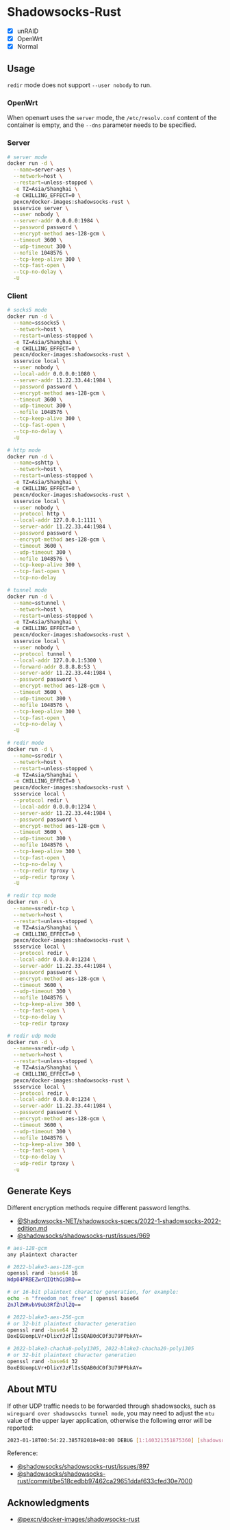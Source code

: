 # Shadowsocks-Rust

- [x] unRAID
- [x] OpenWrt
- [x] Normal

## Usage

`redir` mode does not support `--user nobody` to run.

### OpenWrt

When openwrt uses the `server` mode, the `/etc/resolv.conf` content of the container is empty, and the `--dns` parameter needs to be specified.

### Server

```sh
# server mode
docker run -d \
  --name=server-aes \
  --network=host \
  --restart=unless-stopped \
  -e TZ=Asia/Shanghai \
  -e CHILLING_EFFECT=0 \
  pexcn/docker-images:shadowsocks-rust \
  ssservice server \
  --user nobody \
  --server-addr 0.0.0.0:1984 \
  --password password \
  --encrypt-method aes-128-gcm \
  --timeout 3600 \
  --udp-timeout 300 \
  --nofile 1048576 \
  --tcp-keep-alive 300 \
  --tcp-fast-open \
  --tcp-no-delay \
  -U
```

### Client

```sh
# socks5 mode
docker run -d \
  --name=sssocks5 \
  --network=host \
  --restart=unless-stopped \
  -e TZ=Asia/Shanghai \
  -e CHILLING_EFFECT=0 \
  pexcn/docker-images:shadowsocks-rust \
  ssservice local \
  --user nobody \
  --local-addr 0.0.0.0:1080 \
  --server-addr 11.22.33.44:1984 \
  --password password \
  --encrypt-method aes-128-gcm \
  --timeout 3600 \
  --udp-timeout 300 \
  --nofile 1048576 \
  --tcp-keep-alive 300 \
  --tcp-fast-open \
  --tcp-no-delay \
  -U

# http mode
docker run -d \
  --name=sshttp \
  --network=host \
  --restart=unless-stopped \
  -e TZ=Asia/Shanghai \
  -e CHILLING_EFFECT=0 \
  pexcn/docker-images:shadowsocks-rust \
  ssservice local \
  --user nobody \
  --protocol http \
  --local-addr 127.0.0.1:1111 \
  --server-addr 11.22.33.44:1984 \
  --password password \
  --encrypt-method aes-128-gcm \
  --timeout 3600 \
  --udp-timeout 300 \
  --nofile 1048576 \
  --tcp-keep-alive 300 \
  --tcp-fast-open \
  --tcp-no-delay

# tunnel mode
docker run -d \
  --name=sstunnel \
  --network=host \
  --restart=unless-stopped \
  -e TZ=Asia/Shanghai \
  -e CHILLING_EFFECT=0 \
  pexcn/docker-images:shadowsocks-rust \
  ssservice local \
  --user nobody \
  --protocol tunnel \
  --local-addr 127.0.0.1:5300 \
  --forward-addr 8.8.8.8:53 \
  --server-addr 11.22.33.44:1984 \
  --password password \
  --encrypt-method aes-128-gcm \
  --timeout 3600 \
  --udp-timeout 300 \
  --nofile 1048576 \
  --tcp-keep-alive 300 \
  --tcp-fast-open \
  --tcp-no-delay \
  -U

# redir mode
docker run -d \
  --name=ssredir \
  --network=host \
  --restart=unless-stopped \
  -e TZ=Asia/Shanghai \
  -e CHILLING_EFFECT=0 \
  pexcn/docker-images:shadowsocks-rust \
  ssservice local \
  --protocol redir \
  --local-addr 0.0.0.0:1234 \
  --server-addr 11.22.33.44:1984 \
  --password password \
  --encrypt-method aes-128-gcm \
  --timeout 3600 \
  --udp-timeout 300 \
  --nofile 1048576 \
  --tcp-keep-alive 300 \
  --tcp-fast-open \
  --tcp-no-delay \
  --tcp-redir tproxy \
  --udp-redir tproxy \
  -U

# redir tcp mode
docker run -d \
  --name=ssredir-tcp \
  --network=host \
  --restart=unless-stopped \
  -e TZ=Asia/Shanghai \
  -e CHILLING_EFFECT=0 \
  pexcn/docker-images:shadowsocks-rust \
  ssservice local \
  --protocol redir \
  --local-addr 0.0.0.0:1234 \
  --server-addr 11.22.33.44:1984 \
  --password password \
  --encrypt-method aes-128-gcm \
  --timeout 3600 \
  --udp-timeout 300 \
  --nofile 1048576 \
  --tcp-keep-alive 300 \
  --tcp-fast-open \
  --tcp-no-delay \
  --tcp-redir tproxy

# redir udp mode
docker run -d \
  --name=ssredir-udp \
  --network=host \
  --restart=unless-stopped \
  -e TZ=Asia/Shanghai \
  -e CHILLING_EFFECT=0 \
  pexcn/docker-images:shadowsocks-rust \
  ssservice local \
  --protocol redir \
  --local-addr 0.0.0.0:1234 \
  --server-addr 11.22.33.44:1984 \
  --password password \
  --encrypt-method aes-128-gcm \
  --timeout 3600 \
  --udp-timeout 300 \
  --nofile 1048576 \
  --tcp-keep-alive 300 \
  --tcp-fast-open \
  --tcp-no-delay \
  --udp-redir tproxy \
  -u
```

## Generate Keys

Different encryption methods require different password lengths.

- [@Shadowsocks-NET/shadowsocks-specs/2022-1-shadowsocks-2022-edition.md](https://github.com/Shadowsocks-NET/shadowsocks-specs/blob/main/2022-1-shadowsocks-2022-edition.md#21-psk)
- [@shadowsocks/shadowsocks-rust/issues/969](https://github.com/shadowsocks/shadowsocks-rust/issues/969)

```sh
# aes-128-gcm
any plaintext character

# 2022-blake3-aes-128-gcm
openssl rand -base64 16
Wdp04PRBEZwrQIQthGiDRQ==

# or 16-bit plaintext character generation, for example:
echo -n "freedom_not_free" | openssl base64
ZnJlZWRvbV9ub3RfZnJlZQ==

# 2022-blake3-aes-256-gcm
# or 32-bit plaintext character generation
openssl rand -base64 32
BoxEGUompLVr+DlixYJzFlIsSQAB0dC0f3U79PPbkAY=

# 2022-blake3-chacha8-poly1305, 2022-blake3-chacha20-poly1305
# or 32-bit plaintext character generation
openssl rand -base64 32
BoxEGUompLVr+DlixYJzFlIsSQAB0dC0f3U79PPbkAY=
```

## About MTU

If other UDP traffic needs to be forwarded through shadowsocks, such as `wireguard over shadowsocks tunnel mode`, you may need to adjust the `mtu` value of the upper layer application, otherwise the following error will be reported:

```sh
2023-01-18T00:54:22.385782018+08:00 DEBUG [1:140321351875360] [shadowsocks_service::local::net::udp::association] 127.0.0.1:46213 -> 192.168.99.251:1820 (proxied) sending 1440 bytes failed, error: Message too large (os error 90)
```

Reference:

- [@shadowsocks/shadowsocks-rust/issues/897](https://github.com/shadowsocks/shadowsocks-rust/issues/897)
- [@shadowsocks/shadowsocks-rust/commit/be518cedbb97462ca29651ddaf633cfed30e7000](https://github.com/shadowsocks/shadowsocks-rust/commit/be518cedbb97462ca29651ddaf633cfed30e7000)

## Acknowledgments

- [@pexcn/docker-images/shadowsocks-rust](https://github.com/pexcn/docker-images/tree/master/net/shadowsocks-rust)
